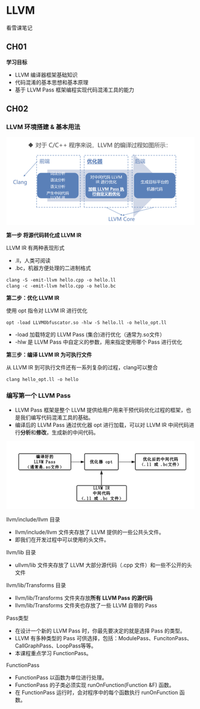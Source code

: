 # LLVM

看雪课笔记

## CH01

**学习目标**

- LLVM 编译器框架基础知识
- 代码混淆的基本思想和基本原理
- 基于 LLVM Pass 框架编程实现代码混淆工具的能力





## CH02

### LLVM 环境搭建 & 基本用法

![image-20230818143944678](LLVM/image-20230818143944678.png)

**第一步 将源代码转化成 LLVM IR**

LLVM IR 有两种表现形式

- .ll，人类可阅读
- .bc，机器方便处理的二进制格式

```
clang -S -emit-llvm hello.cpp -o hello.ll
clang -c -emit-llvm hello.cpp -o hello.bc
```



**第二步：优化 LLVM IR**

使用 opt 指令对 LLVM IR 进行优化

```
opt -load LLVMObfuscator.so -hlw -S hello.ll -o hello_opt.ll
```

- -load 加载特定的 LLVM Pass (集合)进行优化（通常为.so文件） 
- -hlw 是 LLVM Pass 中自定义的参数，用来指定使用哪个 Pass 进行优化



**第三步：编译 LLVM IR 为可执行文件**

从 LLVM IR 到可执行文件还有一系列复杂的过程，clang可以整合

```
clang hello_opt.ll -o hello
```





### 编写第一个 LLVM Pass

- LLVM Pass 框架是整个 LLVM 提供给用户用来干预代码优化过程的框架，也是我们编写代码混淆工具的基础。
- 编译后的 LLVM Pass 通过优化器 opt 进行加载，可以对 LLVM IR 中间代码进行**分析**和**修改**，生成新的中间代码。

![image-20230818171033193](LLVM/image-20230818171033193.png)

llvm/include/llvm 目录

- llvm/include/llvm 文件夹存放了 LLVM 提供的一些公共头文件。
- 即我们在开发过程中可以使用的头文件。



llvm/lib 目录

- ullvm/lib 文件夹存放了 LLVM 大部分源代码（.cpp 文件）和一些不公开的头文件



llvm/lib/Transforms 目录

- llvm/lib/Transforms 文件夹存放**所有** **LLVM Pass** **的源代码**
- llvm/lib/Transforms 文件夹也存放了一些 LLVM 自带的 Pass



Pass类型

- 在设计一个新的 LLVM Pass 时，你最先要决定的就是选择 Pass 的类型。
- LLVM 有多种类型的 Pass 可供选择，包括：ModulePass、FuncitonPass、CallGraphPass、LoopPass等等。
- 本课程重点学习 FunctionPass。



FunctionPass

- FunctionPass 以函数为单位进行处理。
- FunctionPass 的子类必须实现 runOnFunction(Function &F) 函数。
- 在 FunctionPass 运行时，会对程序中的每个函数执行 runOnFunction 函数。

